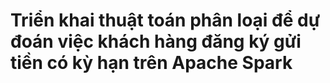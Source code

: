 # Triển khai thuật toán phân loại để dự đoán việc khách hàng đăng ký gửi tiền có kỳ hạn trên Apache Spark
